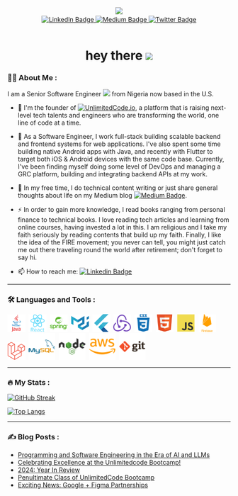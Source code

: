 <div id="header" align="center">
  
  <img src="https://media.giphy.com/media/v1.Y2lkPTc5MGI3NjExNWFiZTNmN2Q3MGRjZWQ2YzQ0ZjhiMGMzMWM2YTRlZjhjNThjZWRjZSZlcD12MV9pbnRlcm5hbF9naWZzX2dpZklkJmN0PXM/M9gbBd9nbDrOTu1Mqx/giphy.gif" width="100"/>
  
  <div id="badges">
  <a href="https://www.linkedin.com/in/cletusajibade/">
    <img src="https://img.shields.io/badge/LinkedIn-blue?style=for-the-badge&logo=linkedin&logoColor=white" alt="LinkedIn Badge"/>
  </a>
  <a href="https://medium.com/@cletusajibade">
    <img src="https://img.shields.io/badge/Medium-darkgreen?style=for-the-badge&logo=medium&logoColor=white" alt="Medium Badge"/>
  </a>
  <a href="https://twitter.com/cletusajibade">
    <img src="https://img.shields.io/badge/Twitter-blue?style=for-the-badge&logo=twitter&logoColor=white" alt="Twitter Badge"/>
  </a>
</div>
  <img src="https://komarev.com/ghpvc/?username=cletusajibade&style=flat-square&color=blue" alt=""/>
  <h1>
  hey there
  <img src="https://media.giphy.com/media/hvRJCLFzcasrR4ia7z/giphy.gif" width="30px"/>
</h1>
 <!-- <div align="center">
  <img src="https://media.giphy.com/media/dWesBcTLavkZuG35MI/giphy.gif" width="600" height="300"/>
</div>-->
  
</div>


### :man_technologist: About Me :

I am a Senior Software Engineer <img src="https://media.giphy.com/media/WUlplcMpOCEmTGBtBW/giphy.gif" width="30"> from Nigeria now based in the U.S.

- :briefcase: I'm the founder of [![UnlimitedCode.io](https://img.shields.io/badge/UnlimitedCode-00AF94?logo=internetcomputer)](https://unlimitedcode.io), a platform that is raising next-level tech talents and engineers who are transforming the world, one line of code at a time.

- :telescope: As a Software Engineer, I work full-stack building scalable backend and frontend systems for web applications. I've also spent some time building native Android apps with Java, and recently with Flutter to target both iOS & Android devices with the same code base. Currently, I've been finding myself doing some level of DevOps and managing a GRC platform, building and integrating backend APIs at my work.

- :seedling: In my free time, I do technical content writing or just share general thoughts about life on my Medium blog [![Medium Badge](https://img.shields.io/badge/Medium-darkgreen?style=flat&logo=Medium&logoColor=white)](https://cletusajibade.com).

- :zap: In order to gain more knowledge, I read books ranging from personal finance to technical books. I love reading tech articles and learning from online courses, having invested a lot in this. I am religious and I take my faith seriously by reading contents that build up my faith. Finally, I like the idea of the FIRE movement; you never can tell, you might just catch me out there traveling round the world after retirement; don't forget to say hi. 

- :mailbox: How to reach me: [![Linkedin Badge](https://img.shields.io/badge/Linkedin-blue?style=flat&logo=Linkedin&logoColor=white)](https://www.linkedin.com/in/cletusajibade/)

---

### :hammer_and_wrench: Languages and Tools :

<div>
  <img src="https://github.com/devicons/devicon/blob/master/icons/java/java-original-wordmark.svg" title="Java" alt="Java" width="40" height="40"/>&nbsp;
  <img src="https://github.com/devicons/devicon/blob/master/icons/react/react-original-wordmark.svg" title="React" alt="React" width="40" height="40"/>&nbsp;
  <img src="https://github.com/devicons/devicon/blob/master/icons/spring/spring-original-wordmark.svg" title="Spring" alt="Spring" width="40" height="40"/>&nbsp;
  <img src="https://github.com/devicons/devicon/blob/master/icons/materialui/materialui-original.svg" title="Material UI" alt="Material UI" width="40" height="40"/>&nbsp;
  <img src="https://github.com/devicons/devicon/blob/master/icons/flutter/flutter-original.svg" title="Flutter" alt="Flutter" width="40" height="40"/>&nbsp;
  <img src="https://github.com/devicons/devicon/blob/master/icons/redux/redux-original.svg" title="Redux" alt="Redux " width="40" height="40"/>&nbsp;
  <img src="https://github.com/devicons/devicon/blob/master/icons/css3/css3-plain-wordmark.svg"  title="CSS3" alt="CSS" width="40" height="40"/>&nbsp;
  <img src="https://github.com/devicons/devicon/blob/master/icons/html5/html5-original.svg" title="HTML5" alt="HTML" width="40" height="40"/>&nbsp;
  <img src="https://github.com/devicons/devicon/blob/master/icons/javascript/javascript-original.svg" title="JavaScript" alt="JavaScript" width="40" height="40"/>&nbsp;
  <img src="https://github.com/devicons/devicon/blob/master/icons/firebase/firebase-plain-wordmark.svg" title="Firebase" alt="Firebase" width="40" height="40"/>&nbsp;
  <img src="https://github.com/devicons/devicon/blob/master/icons/laravel/laravel-original.svg" title="Laravel"  alt="Laravel" width="40" height="40"/>&nbsp;
  <img src="https://github.com/devicons/devicon/blob/master/icons/mysql/mysql-original-wordmark.svg" title="MySQL"  alt="MySQL" width="60" height="60"/>&nbsp;
  <img src="https://github.com/devicons/devicon/blob/master/icons/nodejs/nodejs-original-wordmark.svg" title="NodeJS" alt="NodeJS" width="60" height="60"/>&nbsp;
  <img src="https://github.com/devicons/devicon/blob/master/icons/amazonwebservices/amazonwebservices-plain-wordmark.svg" title="AWS" alt="AWS" width="60" height="60"/>&nbsp;
  <img src="https://github.com/devicons/devicon/blob/master/icons/git/git-original-wordmark.svg" title="Git" **alt="Git" width="60" height="60"/>
</div>

---

### :fire: My Stats :
[![GitHub Streak](http://github-readme-streak-stats.herokuapp.com?user=cletusajibade&theme=dark&background=000000)](https://git.io/streak-stats)

[![Top Langs](https://github-readme-stats.vercel.app/api/top-langs/?username=cletusajibade&layout=compact&theme=vision-friendly-dark)](https://github.com/anuraghazra/github-readme-stats)

---

### :writing_hand: Blog Posts :

<!-- BLOG-POST-LIST:START -->
- [Programming and Software Engineering in the Era of AI and LLMs](https://cletusajibade.medium.com/programming-and-software-engineering-in-the-era-of-ai-and-llms-abe81a92db79?source=rss-d79997665eb8------2)
- [Celebrating Excellence at the Unlimitedcode Bootcamp!](https://cletusajibade.medium.com/celebrating-excellence-at-the-unlimitedcode-bootcamp-7feca95af919?source=rss-d79997665eb8------2)
- [2024: Year In Review](https://cletusajibade.medium.com/2024-year-in-review-e328cf3f61a8?source=rss-d79997665eb8------2)
- [Penultimate Class of UnlimitedCode Bootcamp](https://cletusajibade.medium.com/penultimate-class-of-unlimitedcode-bootcamp-d4b285445d33?source=rss-d79997665eb8------2)
- [Exciting News: Google + Figma Partnerships](https://cletusajibade.medium.com/exciting-news-google-figma-partnerships-8f916b4d074a?source=rss-d79997665eb8------2)
<!-- BLOG-POST-LIST:END -->

